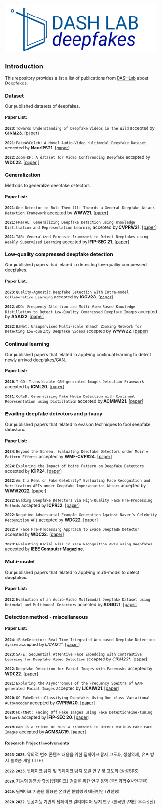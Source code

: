 <img src="asset/icon.png" title="Logo" width="500" />

## Introduction

This repository provides a list a list of publications from [DASHLab](https://dash-lab.github.io/) about Deepfakes.

### Dataset
Our published datasets of deepfakes.

#### Paper List:
**`2023`**: `Towards Understanding of Deepfake Videos in the Wild` accepted by **CIKM23**. [[paper](https://dash-lab.github.io/Publications/)]

**`2021`**: `FakeAVCeleb: A Novel Audio-Video Multimodal Deepfake Dataset` accepted by **NeurIPS21**. [[paper](https://arxiv.org/abs/2108.05080)]


**`2022`**: `Zoom-DF: A dataset for Video Conferencing Deepfake` accepted by **WDC22**. [[paper](https://dl.acm.org/doi/abs/10.1145/3494109.3527195) ]

### Generalization
Methods to generalize deepfake detectors.

#### Paper List:


**`2021`**: `One Detector to Rule Them All: Towards a General Deepfake Attack Detection Framework` accepted by **WWW21**. [[paper](https://dl.acm.org/doi/abs/10.1145/3442381.3449809)]

**`2021`**: `FReTAL: Generalizing Deepfake Detection using Knowledge Distillation and Representation Learning` accepted by **CVPRW21**. [[paper](https://openaccess.thecvf.com/content/CVPR2021W/WMF/html/Kim_FReTAL_Generalizing_Deepfake_Detection_Using_Knowledge_Distillation_and_Representation_Learning_CVPRW_2021_paper.html)]

**`2021`**: `TAR: Generalized Forensic Framework to Detect Deepfakes using Weakly Supervised Learning` accepted by **IFIP-SEC 21**. [[paper](https://arxiv.org/abs/2105.06117)]

### Low-quality compressed deepfake detection
Our published papers that related to detecting low-quality compressed deepfakes.

#### Paper List:
**`2023`**: `Quality-Agnostic Deepfake Detection with Intra-model Collaborative Learning` accepted by **ICCV23**. [[paper](https://dash-lab.github.io/Publications/)]

**`2022`**: `ADD: Frequency Attention and Multi-View Based Knowledge Distillation to Detect Low-Quality Compressed Deepfake Images` accepted by **AAAI22**. [[paper](https://ojs.aaai.org/index.php/AAAI/article/view/19886)]

**`2022`**: `BZNet: Unsupervised Multi-scale Branch Zooming Network for Detecting Low-quality Deepfake Videos` accepted by **WWW22**. [[paper](https://dl.acm.org/doi/abs/10.1145/3485447.3512245)]



### Continual learning
Our published papers that related to applying continual learning to detect newly arrived deepfakes/GAN.

#### Paper List:

**`2020`**: `T-GD: Transferable GAN-generated Images Detection Framework` accepted by **ICML20**. [[paper](https://arxiv.org/abs/2008.04115)]

**`2021`**: `CoReD: Generalizing Fake Media Detection with Continual Representation using Distillation` accepted by **ACMMM21**. [[paper](https://arxiv.org/abs/2107.02408)]


### Evading deepfake detectors and privacy
Our published papers that related to evasion techniques to fool deepfake detectors.

#### Paper List:


**`2024`**: `Beyond the Screen: Evaluating Deepfake Detectors under Moir ́e Pattern Effects` accepted by **WMF-CVPR24**. [[paper](https://openaccess.thecvf.com/content/CVPR2024W/WMF/papers/Tariq_Beyond_the_Screen_Evaluating_Deepfake_Detectors_under_Moire_Pattern_Effects_CVPRW_2024_paper.pdf)]

**`2024`**: `Exploring the Impact of Moiré Pattern on Deepfake Detectors
` accepted by **ICIP24**. [[paper](https://arxiv.org/pdf/2407.10399)]

**`2022`**: `Am I a Real or Fake Celebrity? Evaluating Face Recognition and Verification APIs under Deepfake Impersonation Attack` accepted by **WWW2022**. [[paper](https://arxiv.org/abs/2103.00847)]

**`2022`**: `Evading Deepfake Detectors via High-Quality Face Pre-Processing Methods` accepted by **ICPR22**. [[paper](https://ieeexplore.ieee.org/document/9956520)]

**`2022`**: `Negative Adversarial Example Generation Against Naver’s Celebrity Recognition API` accepted by **WDC22**. [[paper](https://dl.acm.org/doi/abs/10.1145/3494109.3527193)]

**`2022`**: `A Face Pre-Processing Approach to Evade Deepfade Detector` accepted by **WDC22**. [[paper](https://dl.acm.org/doi/10.1145/3494109.3527190)]

**`2023`**: `Evaluating Racial Bias in Face Recognition APIs using Deepfakes` accepted by **IEEE Computer Magazine**. 


### Multi-model
Our published papers that related to  applying multi-model to detect deepfakes.

#### Paper List:

**`2022`**: `Evaluation of an Audio-Video Multimodal Deepfake Dataset using Unimodal and Multimodal Detectors` accepted by **ADGD21**. [[paper](https://arxiv.org/abs/2109.02993)]


### Detection method - miscellaneous


#### Paper List:

**`2024`**: `iFakeDetector: Real Time Integrated Web-based Deepfake Detection System` accepted by *IJCAI24**. [[paper](https://www.ijcai.org/proceedings/2024/1016.pdf)]

**`2023`**: `SAFE: Sequential Attentive Face Embedding with Contrastive Learning for Deepfake Video Detection` accepted by *CIKM23**. [[paper](https://dl.acm.org/doi/abs/10.1145/3583780.3615279)]

**`2022`**: `Deepfake Detection for Facial Images with Facemasks` accepted by **WDC22**. [[paper](https://arxiv.org/abs/2202.11359)]

**`2021`**: `Exploring the Asynchronous of the Frequency Spectra of GAN-generated Facial Images` accepted by **IJCAIW21**. [[paper](https://arxiv.org/abs/2112.08050)]

**`2020`**: `OC-FakeDect: Classifying Deepfakes Using One-class Variational Autoencoder` accepted by **CVPRW20**. [[paper](https://openaccess.thecvf.com/content_CVPRW_2020/papers/w39/Khalid_OC-FakeDect_Classifying_Deepfakes_Using_One-Class_Variational_Autoencoder_CVPRW_2020_paper.pdf)]

**`2020`**: `FDFtNet: Facing Off Fake Images using Fake DetectionFine-tuning Network`  accepted by **IFIP-SEC 20**. [[paper](https://arxiv.org/abs/2001.01265)]

**`2019`**: `GAN is a Friend or Foe? A Framework to Detect Various Fake Face Images` accepted by **ACMSAC19**. [[paper](https://dl.acm.org/doi/10.1145/3297280.3297410)]


#### Research Project Involvements

**`2023-2025`**. 악의적 변조 콘텐츠 대응을 위한 딥페이크 탐지 고도화, 생성억제, 유포 방지 플랫폼 개발 (IITP)

**`2022-2023`**. 딥페이크 탐지 및 칩페이크 탐지 모델 연구 및 고도화 (삼성SDS)

**`2020`**. 지능형 동영상 합성(딥페이크) 검출을 위한 연구 용역 (국립과학수사연구원)

**`2020`**. 딥페이크 기술을 활용한  온라인 불법행위 대응방안 (경찰청)

**`2020-2022`**. 인공지능 기반의 딥페이크 멀티미디어 탐지 연구 (한국연구재단 우수신진)





